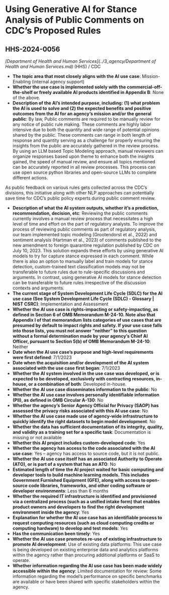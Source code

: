 # Using Generative AI for Stance Analysis of Public Comments on CDC’s Proposed Rules
## HHS-2024-0056
_[Department of Health and Human Services](../3_agency/Department of Health and Human Services.md)_ (HHS) / CDC


+ **The topic area that most closely aligns with the AI use case**: Mission-Enabling (internal agency support)
+ **Whether the use case is implemented solely with the commercial-off-the-shelf or freely available AI products identified in Appendix B**: None of the above.
+ **Description of the AI’s intended purpose, including: (1) what problem the AI is used to solve and (2) the expected benefits and positive outcomes from the AI for an agency’s mission and/or the general public**: By law, Public comments are required to be manually review for any notice of public rule making. These comments are highly labor intensive due to both the quantity and wide range of potential opinions shared by the public. These comments can range in both length of response and quantity serving as a challenge for properly ensuring the insights from the public are accurately gathered in the review process. By using an LLM based Topic Modeling approach, manual reviewers can organize responses based upon theme to enhance both the insights gained, the speed of manual review, and ensure all topics mentioned can be accurately reported in all review processes. This process can use open source python libraries and open-source LLMs to complete different actions.

 As public feedback on various rules gets collected across the CDC’s divisions, this initiative along with other NLP approaches can potentially save time for CDC’s public policy experts during public comment review.
+ **Description of what the AI system outputs, whether it’s a prediction, recommendation, decision, etc**: Reviewing the public comments currently involves a manual review process that necessitates a high level of time and effort on the part of regulatory analysts. To improve the process of reviewing public comments as part of regulatory analysis, our team implemented topic modeling (Grootendorst et al., 2022) and sentiment analysis (Hartman et al., 2023) of comments published to the new amendment to foreign quarantine regulation published by CDC on July 10, 2023. This solution expands these efforts by using generative AI models  to try for capture stance expressed in each comment. While there is also an option to manually label and train models for stance detection, custom-trained text classification models may not be transferable to future rules due to rule-specific discussions and arguments. In contrast, using generative AI models for stance detection can be transferable to future rules irrespective of the discussion contexts and arguments.
+ **The current stage of System Development Life Cycle (SDLC) for the AI use case (See System Development Life Cycle (SDLC) - Glossary | NIST CSRC)**: Implementation and Assessment
+ **Whether the AI use case is rights-impacting or safety-impacting, as defined in Section 6 of OMB Memorandum M-24-10. Note also that Appendix I of that memorandum lists categories of use cases that are presumed by default to impact rights and safety. If your use case falls into those lists, you must not answer “neither” to this question without a formal determination made by your agency’s Chief AI Officer, pursuant to Section 5(b) of OMB Memorandum M-24-10**: Neither
+ **Date when the AI use case’s purpose and high-level requirements were first defined**: 7/1/2023
+ **Date when the acquisition and/or development of the AI system associated with the use case first began**: 7/1/2023
+ **Whether the AI system involved in the use case was developed, or is expected to be developed, exclusively with contracting resources, in-house, or a combination of both**: Developed in-house.
+ **Whether the AI use case disseminates information to the public**: No
+ **Whether the AI use case involves personally identifiable information (PII), as defined in OMB Circular A-130**: No
+ **Whether the agency’s Senior Agency Official for Privacy (SAOP) has assessed the privacy risks associated with this AI use case**: No
+ **Whether the AI use case made use of agency-wide infrastructure to quickly identify the right datasets to begin model development**: No
+ **Whether the data has sufficient documentation of its integrity, quality, and validity as a training set for a specific task**: Documentation is missing or not available
+ **Whether this AI project includes custom-developed code**: Yes
+ **Whether the agency has access to the code associated with the AI use case**: Yes – agency has access to source code, but it is not public.
+ **Whether the AI use case itself has an associated Authority to Operate (ATO), or is part of a system that has an ATO**: No
+ **Estimated length of time the AI project waited for basic computing and developer tools to build machine learning models. This includes Government Furnished Equipment (GFE), along with access to open-source code libraries, frameworks, and other coding software or developer environments**: Less than 6 months
+ **Whether the required IT infrastructure is identified and provisioned via a centralized process (such as a unified intake form) that enables product owners and developers to find the right development environment inside the agency**: Yes
+ **Explanation for whether the AI use case has an identifiable process to request computing resources (such as cloud computing credits or computing hardware) to develop and test models**: Yes
+ **Has the communication been timely**: Yes
+ **Whether the AI use case promotes re-use of existing infrastructure to promote AI development**: Use of existing data platforms: This use case is being developed on existing enterprise data and analytics platforms within the agency rather than procuring additional platforms or SaaS to operate.
+ **Whether information regarding the AI use case has been made widely accessible within the agency**: Limited documentation for review: Some information regarding the model’s performance on specific benchmarks are available or have been shared with specific stakeholders within the agency.